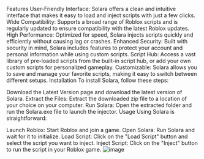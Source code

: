 Features
User-Friendly Interface: Solara offers a clean and intuitive interface that makes it easy to load and inject scripts with just a few clicks.
Wide Compatibility: Supports a broad range of Roblox scripts and is regularly updated to ensure compatibility with the latest Roblox updates.
High Performance: Optimized for speed, Solara injects scripts quickly and efficiently without causing lag or crashes.
Enhanced Security: Built with security in mind, Solara includes features to protect your account and personal information while using custom scripts.
Script Hub: Access a vast library of pre-loaded scripts from the built-in script hub, or add your own custom scripts for personalized gameplay.
Customizable: Solara allows you to save and manage your favorite scripts, making it easy to switch between different setups.
Installation
To install Solara, follow these steps:

Download the Latest Version page and download the latest version of Solara.
Extract the Files: Extract the downloaded zip file to a location of your choice on your computer.
Run Solara: Open the extracted folder and run the Solara.exe file to launch the injector.
Usage
Using Solara is straightforward:

Launch Roblox: Start Roblox and join a game.
Open Solara: Run Solara and wait for it to initialize.
Load Script: Click on the "Load Script" button and select the script you want to inject.
Inject Script: Click on the "Inject" button to run the script in your Roblox game.
![image](https://github.com/user-attachments/assets/f18d6186-ab3f-4df9-923e-d1f1c54a7657)
